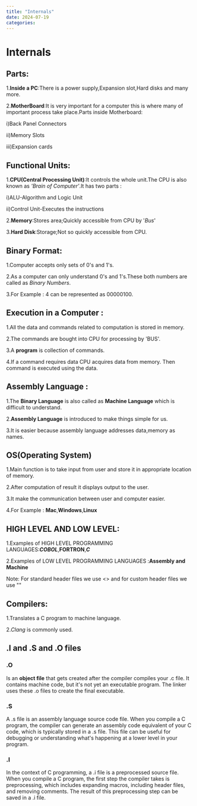 ```yaml
---
title: "Internals"
date: 2024-07-19
categories:
---
```

# Internals
## Parts:
1.**Inside a PC**:There is a power supply,Expansion slot,Hard disks and many more.

2.**MotherBoard**:It is very important for a computer this is where many of important process take place.Parts inside Motherboard:

 i)Back Panel Connectors

 ii)Memory Slots

 iii)Expansion cards 

 ## Functional Units:
1.**CPU(Central Processing Unit)**:It controls the whole unit.The CPU is also known as  *'Brain of Computer'*.It has two parts :

i)ALU-Algorithm and Logic Unit

ii)Control Unit-Executes the instructions

2.**Memory**:Stores area;Quickly accessible from CPU by '*Bus*'

3.**Hard Disk**:Storage;Not so quickly accessible from CPU.

## Binary Format:
1.Computer accepts only sets of 0's and 1's.

2.As a computer can only understand 0's and 1's.These both numbers are called as *Binary Numbers*.

3.For Example : 4 can be represented as 00000100.

## Execution in a Computer :

1.All the data  and commands related to computation is stored in memory.

2.The commands are bought into CPU for processing by 'BUS'.

3.A **program** is collection of commands.

4.If a command requires data CPU acquires data from memory.
   Then command is executed using the data.


## Assembly Language :

1.The **Binary Language** is also called as **Machine Language** which is difficult to understand.

2.**Assembly Language** is introduced to make things simple for us.

3.It is easier because assembly language addresses data,memory as names.

## OS(Operating System)

1.Main function is to take input from user and store it in appropriate location of memory.

2.After computation of result it displays output to the user.

3.It make the communication between user and computer easier.

4.For Example : **Mac**,**Windows**,**Linux**

## HIGH LEVEL AND LOW LEVEL:

1.Examples of HIGH LEVEL PROGRAMMING LANGUAGES:**_COBOL_**,**FORTRON**,**_C_**

2.Examples of LOW LEVEL PROGRAMMING LANGUAGES :**Assembly and Machine**

Note: For standard header files we use <> and for custom header files we use ""

## Compilers:

1.Translates a C program to machine language.

2.*Clang* is commonly used.

## .I and .S and .O files

### .O
 Is an **object file** that gets created after the compiler compiles your .c file. It contains machine code, but it's not yet an executable program. The linker uses these .o files to create the final executable.

### .S
 A .s file is an assembly language source code file. When you compile a C program, the compiler can generate an assembly code equivalent of your C code, which is typically stored in a .s file. This file can be useful for debugging or understanding what's happening at a lower level in your program.

### .I
 In the context of C programming, a .i file is a preprocessed source file. When you compile a C program, the first step the compiler takes is preprocessing, which includes expanding macros, including header files, and removing comments. The result of this preprocessing step can be saved in a .i file. 

